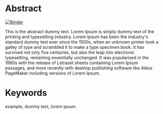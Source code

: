 # Abstract

[![Binder](https://mybinder.org/badge_logo.svg)](https://mybinder.org/v2/gh/mpriewe/repo_article_maine/main?filepath=article-maine-checkpoint.ipynb)

This is the abstract dummy text. Lorem Ipsum is simply dummy text of the printing and typesetting industry. Lorem Ipsum has been the industry's standard dummy text ever since the 1500s, when an unknown printer took a galley of type and scrambled it to make a type specimen book. It has survived not only five centuries, but also the leap into electronic typesetting, remaining essentially unchanged. It was popularised in the 1960s with the release of Letraset sheets containing Lorem Ipsum passages, and more recently with desktop publishing software like Aldus PageMaker including versions of Lorem Ipsum.

# Keywords
example, dummy text, lorem ipsum
